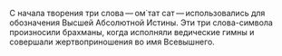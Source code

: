 С начала творения три слова — ом̇ тат сат — использовались для обозначения Высшей Абсолютной Истины. Эти три слова-символа произносили брахманы, когда исполняли ведические гимны и совершали жертвоприношения во имя Всевышнего.